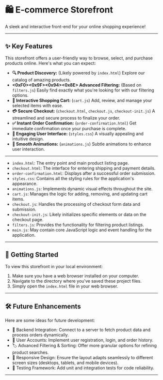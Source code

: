 # 🛍️ E-commerce Storefront

A sleek and interactive front-end for your online shopping experience!

---

## ✨ Key Features

This storefront offers a user-friendly way to browse, select, and purchase products online. Here's what you can expect:

* **🔍 Product Discovery:** (Likely powered by `index.html`) Explore our catalog of amazing products.
* **<0xF0><0x9F><0x94><0x8E> Advanced Filtering:** (Based on `filters.js`) Easily find exactly what you're looking for with our filtering options.
* **🛒 Interactive Shopping Cart:** (`cart.js`) Add, review, and manage your selected items with ease.
* **💳 Secure Checkout:** (`checkout.html`, `checkout.js`, `checkout-init.js`) A streamlined and secure process to finalize your order.
* **✅ Instant Order Confirmation:** (`order-confirmation.html`) Get immediate confirmation once your purchase is complete.
* **🎨 Engaging User Interface:** (`styles.css`) A visually appealing and intuitive design.
* **💫 Smooth Animations:** (`animations.js`) Subtle animations to enhance user interaction.

---

* `index.html`: The entry point and main product listing page.
* `checkout.html`: The interface for entering shipping and payment details.
* `order-confirmation.html`: Displays after a successful order submission.
* `styles.css`: Contains all the styling rules for the application's appearance.
* `animations.js`: Implements dynamic visual effects throughout the site.
* `cart.js`: Manages the logic for adding, removing, and updating cart items.
* `checkout.js`: Handles the processing of checkout form data and submission.
* `checkout-init.js`: Likely initializes specific elements or data on the checkout page.
* `filters.js`: Provides the functionality for filtering product listings.
* `main.js`: May contain core JavaScript logic and event handling for the application.

---

## 🚀 Getting Started

To view this storefront in your local environment:

1.  Make sure you have a web browser installed on your computer.
2.  Navigate to the directory where you've saved these project files.
3.  Simply open the `index.html` file in your web browser.

---

## 🛠️ Future Enhancements

Here are some ideas for future development:

* 🔗 Backend Integration: Connect to a server to fetch product data and process orders dynamically.
* 👤 User Accounts: Implement user registration, login, and order history.
* 🏷️ Advanced Filtering & Sorting: Offer more granular options for refining product searches.
* 📱 Responsive Design: Ensure the layout adapts seamlessly to different screen sizes (desktops, tablets, and mobile devices).
* 🧪 Testing Framework: Add unit and integration tests for code reliability.

---
